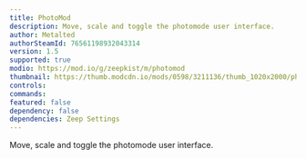 ```yaml
---
title: PhotoMod
description: Move, scale and toggle the photomode user interface.
author: Metalted
authorSteamId: 76561198932043314
version: 1.5
supported: true
modio: https://mod.io/g/zeepkist/m/photomod
thumbnail: https://thumb.modcdn.io/mods/0598/3211136/thumb_1020x2000/photomod_banner.png
controls:
commands:
featured: false
dependency: false
dependencies: Zeep Settings
---
```


Move, scale and toggle the photomode user interface.

